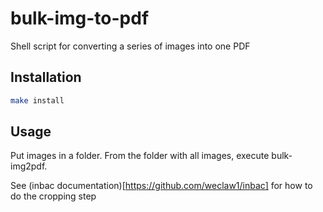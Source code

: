 # bulk-img-to-pdf
Shell script for converting a series of images into one PDF

## Installation

```bash
make install
```

## Usage

Put images in a folder. From the folder with all images, execute bulk-img2pdf.

See (inbac documentation)[https://github.com/weclaw1/inbac] for how to do the cropping step
